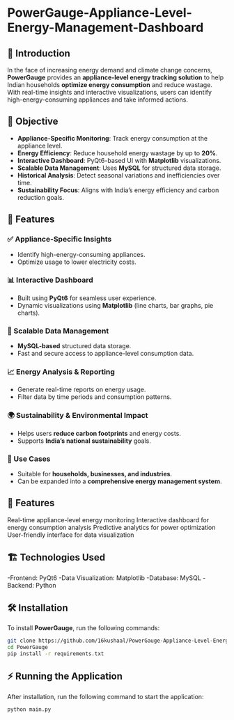 # PowerGauge-Appliance-Level-Energy-Management-Dashboard

## 📌 Introduction  
In the face of increasing energy demand and climate change concerns, **PowerGauge** provides an **appliance-level energy tracking solution** to help Indian households **optimize energy consumption** and reduce wastage. With real-time insights and interactive visualizations, users can identify high-energy-consuming appliances and take informed actions.

## 🎯 Objective  
- **Appliance-Specific Monitoring**: Track energy consumption at the appliance level.  
- **Energy Efficiency**: Reduce household energy wastage by up to **20%**.  
- **Interactive Dashboard**: PyQt6-based UI with **Matplotlib** visualizations.  
- **Scalable Data Management**: Uses **MySQL** for structured data storage.  
- **Historical Analysis**: Detect seasonal variations and inefficiencies over time.  
- **Sustainability Focus**: Aligns with India’s energy efficiency and carbon reduction goals.  

## 🚀 Features  
### ✅ Appliance-Specific Insights  
- Identify high-energy-consuming appliances.  
- Optimize usage to lower electricity costs.  

### 📊 Interactive Dashboard  
- Built using **PyQt6** for seamless user experience.  
- Dynamic visualizations using **Matplotlib** (line charts, bar graphs, pie charts).  

### 💾 Scalable Data Management  
- **MySQL-based** structured data storage.  
- Fast and secure access to appliance-level consumption data.  

### 📈 Energy Analysis & Reporting  
- Generate real-time reports on energy usage.  
- Filter data by time periods and consumption patterns.  

### 🌍 Sustainability & Environmental Impact  
- Helps users **reduce carbon footprints** and energy costs.  
- Supports **India’s national sustainability** goals.  

### 🏢 Use Cases  
- Suitable for **households, businesses, and industries**.  
- Can be expanded into a **comprehensive energy management system**.  

## 📌 Features
Real-time appliance-level energy monitoring
Interactive dashboard for energy consumption analysis
Predictive analytics for power optimization
User-friendly interface for data visualization

## 🏗 Technologies Used
-Frontend: PyQt6
-Data Visualization: Matplotlib
-Database: MySQL
-Backend: Python

## 🛠 Installation  
To install **PowerGauge**, run the following commands:  
```bash
git clone https://github.com/16kushaal/PowerGauge-Appliance-Level-Energy-Management-Dashboard
cd PowerGauge
pip install -r requirements.txt
```

## ⚡ Running the Application
After installation, run the following command to start the application:
```bash
python main.py
```



